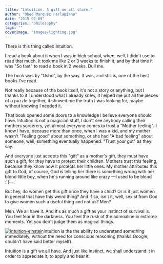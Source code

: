 ```yaml
---
title: "Intuition. A gift we all share."
author: "Obed Marquez Parlapiano"
date: "2015-02-09"
categories: "philosophy"
tags: ""
coverImage: "images/lighting.jpg"
---
```


There is this thing called Intuition.

I read a book about it when I was in high school, when, well, I didn't use to read that much. It took me like 2 or 3 weeks to finish it, and by that time it was "So fast" to read a book in 2 weeks. Dull me.

The book was by "Osho", by the way. It was, and still is, one of the best books I've read.

Not really because of the book itself, it's not a story or anything, but I thanks to it I understood what I already knew, it helped me put all the pieces of a puzzle together, it showed me the truth I was looking for, maybe without knowing I needed it.

That book opened some doors to a knowledge I believe everyone should have. Intuition is not a magician stuff, I don't see anybody calling their mothers sorcerers, yet almost everyone comes to trust a "Mother feeling". I know I have, because more than once, when I was a kid, and my mother wasn't "Feeling good" about something, or she had "A bad feeling" about someone, well, something eventually happened. "Trust your gut" as they say.

And everyone just accepts this "gift" as a mother's gift, they must have such a gift, for they have to protect their children. Mothers trust this feeling, because they know how it protects her little ones. My mother attributes this gift to God, of course, God is telling her there is something wrong with her blond little boy, when he's running around like crazy —I used to be blond :'(—.

But hey, do women get this gift once they have a child? Or is it just women in general that have this weird thing? And if so, isn't it, well, sexist from God to give women such a useful thing and not us? Men?

Meh. We all have it. And it's as much a gift as your instinct of survival is. You feel fear in the darkness. You feel the rush of the adrenaline in extreme moments. Yet you don't judge them as magical things.

[![intuition-einstein](https://obedparla.com/wp-content/uploads/2015/02/intuition-einstein.jpg?w=300)](https://obedparla.com/wp-content/uploads/2015/02/intuition-einstein.jpg)Intuition is the the ability to understand something immediately, without the need for conscious reasoning (thanks Google, couldn't have said better myself).

Intuition is a gift we all have. And just like instinct, we shall understand it in order to appreciate it, to apply and hear it.
